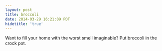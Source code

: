 ```yaml
---
layout: post
title: broccoli
date: 2014-03-29 16:21:09 PDT
hidetitle: 'true'
---
```

Want to fill your home with the worst smell imaginable? Put broccoli in the crock pot.

